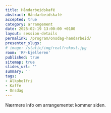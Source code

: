 ```yaml
---
title: Håndarbeidskafé
abstract: Håndarbeidskafé
accepted: true
category: arrangement
date: 2025-02-19 13:00:00 +0100
layout: session-details
permalink: /program/onsdag-handarbeid/
presenter_slugs:
# image: /static/img/realfrokost.jpg
room: 'RF-kjelleren'
published: true
sitemap: true
slides_url: ''
summary: ''
tags:
- Alkoholfri
- Kaffe
- Onsdag
---
```


Nærmere info om arrangementet kommer siden.
